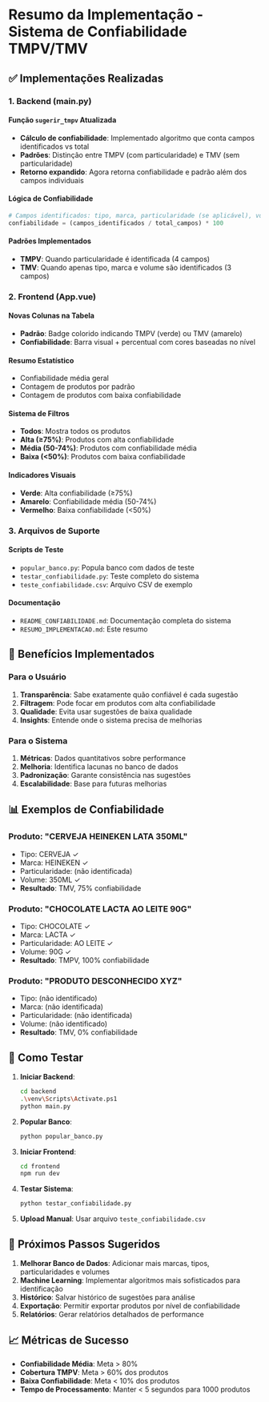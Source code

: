 # Resumo da Implementação - Sistema de Confiabilidade TMPV/TMV

## ✅ Implementações Realizadas

### 1. Backend (main.py)

#### Função `sugerir_tmpv` Atualizada
- **Cálculo de confiabilidade**: Implementado algoritmo que conta campos identificados vs total
- **Padrões**: Distinção entre TMPV (com particularidade) e TMV (sem particularidade)
- **Retorno expandido**: Agora retorna confiabilidade e padrão além dos campos individuais

#### Lógica de Confiabilidade
```python
# Campos identificados: tipo, marca, particularidade (se aplicável), volume
confiabilidade = (campos_identificados / total_campos) * 100
```

#### Padrões Implementados
- **TMPV**: Quando particularidade é identificada (4 campos)
- **TMV**: Quando apenas tipo, marca e volume são identificados (3 campos)

### 2. Frontend (App.vue)

#### Novas Colunas na Tabela
- **Padrão**: Badge colorido indicando TMPV (verde) ou TMV (amarelo)
- **Confiabilidade**: Barra visual + percentual com cores baseadas no nível

#### Resumo Estatístico
- Confiabilidade média geral
- Contagem de produtos por padrão
- Contagem de produtos com baixa confiabilidade

#### Sistema de Filtros
- **Todos**: Mostra todos os produtos
- **Alta (≥75%)**: Produtos com alta confiabilidade
- **Média (50-74%)**: Produtos com confiabilidade média  
- **Baixa (<50%)**: Produtos com baixa confiabilidade

#### Indicadores Visuais
- **Verde**: Alta confiabilidade (≥75%)
- **Amarelo**: Confiabilidade média (50-74%)
- **Vermelho**: Baixa confiabilidade (<50%)

### 3. Arquivos de Suporte

#### Scripts de Teste
- `popular_banco.py`: Popula banco com dados de teste
- `testar_confiabilidade.py`: Teste completo do sistema
- `teste_confiabilidade.csv`: Arquivo CSV de exemplo

#### Documentação
- `README_CONFIABILIDADE.md`: Documentação completa do sistema
- `RESUMO_IMPLEMENTACAO.md`: Este resumo

## 🎯 Benefícios Implementados

### Para o Usuário
1. **Transparência**: Sabe exatamente quão confiável é cada sugestão
2. **Filtragem**: Pode focar em produtos com alta confiabilidade
3. **Qualidade**: Evita usar sugestões de baixa qualidade
4. **Insights**: Entende onde o sistema precisa de melhorias

### Para o Sistema
1. **Métricas**: Dados quantitativos sobre performance
2. **Melhoria**: Identifica lacunas no banco de dados
3. **Padronização**: Garante consistência nas sugestões
4. **Escalabilidade**: Base para futuras melhorias

## 📊 Exemplos de Confiabilidade

### Produto: "CERVEJA HEINEKEN LATA 350ML"
- Tipo: CERVEJA ✓
- Marca: HEINEKEN ✓  
- Particularidade: (não identificada)
- Volume: 350ML ✓
- **Resultado**: TMV, 75% confiabilidade

### Produto: "CHOCOLATE LACTA AO LEITE 90G"
- Tipo: CHOCOLATE ✓
- Marca: LACTA ✓
- Particularidade: AO LEITE ✓
- Volume: 90G ✓
- **Resultado**: TMPV, 100% confiabilidade

### Produto: "PRODUTO DESCONHECIDO XYZ"
- Tipo: (não identificado)
- Marca: (não identificada)
- Particularidade: (não identificada)
- Volume: (não identificado)
- **Resultado**: TMV, 0% confiabilidade

## 🚀 Como Testar

1. **Iniciar Backend**:
   ```bash
   cd backend
   .\venv\Scripts\Activate.ps1
   python main.py
   ```

2. **Popular Banco**:
   ```bash
   python popular_banco.py
   ```

3. **Iniciar Frontend**:
   ```bash
   cd frontend
   npm run dev
   ```

4. **Testar Sistema**:
   ```bash
   python testar_confiabilidade.py
   ```

5. **Upload Manual**: Usar arquivo `teste_confiabilidade.csv`

## 🔧 Próximos Passos Sugeridos

1. **Melhorar Banco de Dados**: Adicionar mais marcas, tipos, particularidades e volumes
2. **Machine Learning**: Implementar algoritmos mais sofisticados para identificação
3. **Histórico**: Salvar histórico de sugestões para análise
4. **Exportação**: Permitir exportar produtos por nível de confiabilidade
5. **Relatórios**: Gerar relatórios detalhados de performance

## 📈 Métricas de Sucesso

- **Confiabilidade Média**: Meta > 80%
- **Cobertura TMPV**: Meta > 60% dos produtos
- **Baixa Confiabilidade**: Meta < 10% dos produtos
- **Tempo de Processamento**: Manter < 5 segundos para 1000 produtos 